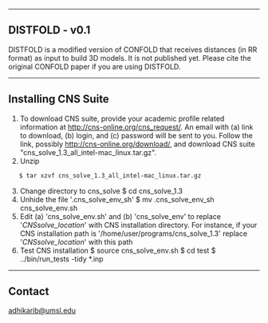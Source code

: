 --------------------------------------------------------------------------------
DISTFOLD - v0.1
--------------------------------------------------------------------------------
DISTFOLD is a modified version of CONFOLD that receives distances (in RR format) as input to build 3D models. It is not published yet. Please cite the original CONFOLD paper if you are using DISTFOLD.

--------------------------------------------------------------------------------
Installing CNS Suite
--------------------------------------------------------------------------------
1. To download CNS suite, provide your academic profile related 
   information at http://cns-online.org/cns_request/. An email
   with (a) link to download, (b) login, and (c) password
   will be sent to you. Follow the link, possibly
   http://cns-online.org/download/, and download 
   CNS suite "cns_solve_1.3_all_intel-mac_linux.tar.gz".
2. Unzip
```bash
   $ tar xzvf cns_solve_1.3_all_intel-mac_linux.tar.gz
```
3. Change directory to cns_solve
   $ cd cns_solve_1.3
4. Unhide the file '.cns_solve_env_sh'
   $ mv .cns_solve_env_sh cns_solve_env.sh
5. Edit (a) 'cns_solve_env.sh' and (b) 'cns_solve_env' to replace
   '_CNSsolve_location_' with CNS installation directory.
   For instance, if your CNS installation path is
   '/home/user/programs/cns_solve_1.3' replace
   '_CNSsolve_location_' with this path
6. Test CNS installation
   $ source cns_solve_env.sh
   $ cd test 
   $ ../bin/run_tests -tidy *.inp


--------------------------------------------------------------------------------
Contact
--------------------------------------------------------------------------------
adhikarib@umsl.edu

